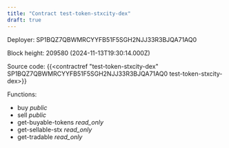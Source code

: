 ```yaml
---
title: "Contract test-token-stxcity-dex"
draft: true
---
```

Deployer: SP1BQZ7QBWMRCYYFB51F5SGH2NJJ33R3BJQA71AQ0


 



Block height: 209580 (2024-11-13T19:30:14.000Z)

Source code: {{<contractref "test-token-stxcity-dex" SP1BQZ7QBWMRCYYFB51F5SGH2NJJ33R3BJQA71AQ0 test-token-stxcity-dex>}}

Functions:

* buy _public_
* sell _public_
* get-buyable-tokens _read_only_
* get-sellable-stx _read_only_
* get-tradable _read_only_
